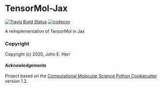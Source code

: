 TensorMol-Jax
==============================
[//]: # (Badges)
[![Travis Build Status](https://travis-ci.com/REPLACE_WITH_OWNER_ACCOUNT/TensorMol-Jax.svg?branch=master)](https://travis-ci.com/REPLACE_WITH_OWNER_ACCOUNT/TensorMol-Jax)
[![codecov](https://codecov.io/gh/REPLACE_WITH_OWNER_ACCOUNT/TensorMol-Jax/branch/master/graph/badge.svg)](https://codecov.io/gh/REPLACE_WITH_OWNER_ACCOUNT/TensorMol-Jax/branch/master)

A reimplementation of TensorMol in Jax

### Copyright

Copyright (c) 2020, John E. Herr


#### Acknowledgements
 
Project based on the 
[Computational Molecular Science Python Cookiecutter](https://github.com/molssi/cookiecutter-cms) version 1.2.
